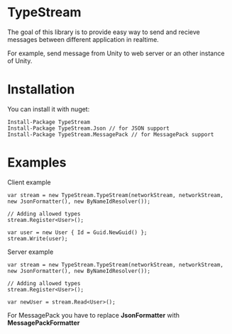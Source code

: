 # TypeStream 

The goal of this library is to provide easy way to send and recieve messages between different application in realtime.

For example, send message from Unity to web server or an other instance of Unity.

# Installation

You can install it with nuget:

    Install-Package TypeStream
    Install-Package TypeStream.Json // for JSON support
    Install-Package TypeStream.MessagePack // for MessagePack support

# Examples

Client example

    var stream = new TypeStream.TypeStream(networkStream, networkStream, new JsonFormatter(), new ByNameIdResolver());

    // Adding allowed types
    stream.Register<User>();

    var user = new User { Id = Guid.NewGuid() };
    stream.Write(user);

Server example

    var stream = new TypeStream.TypeStream(networkStream, networkStream, new JsonFormatter(), new ByNameIdResolver());
    
    // Adding allowed types
    stream.Register<User>();

    var newUser = stream.Read<User>();

For MessagePack you have to replace **JsonFormatter** with **MessagePackFormatter**
